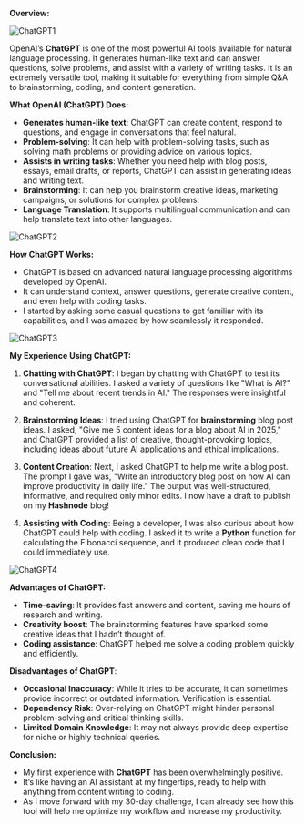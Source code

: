 **Overview:** 

![ChatGPT1](https://github.com/user-attachments/assets/6362f31e-f023-4a41-aa83-49c5706c6e5c)


OpenAI’s **ChatGPT** is one of the most powerful AI tools available for natural language processing. It generates human-like text and can answer questions, solve problems, and assist with a variety of writing tasks. It is an extremely versatile tool, making it suitable for everything from simple Q&A to brainstorming, coding, and content generation.

**What OpenAI (ChatGPT) Does:**
- **Generates human-like text**: ChatGPT can create content, respond to questions, and engage in conversations that feel natural.
- **Problem-solving**: It can help with problem-solving tasks, such as solving math problems or providing advice on various topics.
- **Assists in writing tasks**: Whether you need help with blog posts, essays, email drafts, or reports, ChatGPT can assist in generating ideas and writing text.
- **Brainstorming**: It can help you brainstorm creative ideas, marketing campaigns, or solutions for complex problems.
- **Language Translation**: It supports multilingual communication and can help translate text into other languages.

![ChatGPT2](https://github.com/user-attachments/assets/cab9b940-8b92-44c5-a45f-59a78faaf628)

**How ChatGPT Works:**
- ChatGPT is based on advanced natural language processing algorithms developed by OpenAI.
- It can understand context, answer questions, generate creative content, and even help with coding tasks.
- I started by asking some casual questions to get familiar with its capabilities, and I was amazed by how seamlessly it responded.

![ChatGPT3](https://github.com/user-attachments/assets/8884e1f0-e88e-4f1c-8999-dc6fac445ffb)


**My Experience Using ChatGPT:**
1. **Chatting with ChatGPT**: I began by chatting with ChatGPT to test its conversational abilities. I asked a variety of questions like "What is AI?" and "Tell me about recent trends in AI." The responses were insightful and coherent.

2. **Brainstorming Ideas**: I tried using ChatGPT for **brainstorming** blog post ideas. I asked, "Give me 5 content ideas for a blog about AI in 2025," and ChatGPT provided a list of creative, thought-provoking topics, including ideas about future AI applications and ethical implications.

3. **Content Creation**: Next, I asked ChatGPT to help me write a blog post. The prompt I gave was, "Write an introductory blog post on how AI can improve productivity in daily life." The output was well-structured, informative, and required only minor edits. I now have a draft to publish on my **Hashnode** blog!

4. **Assisting with Coding**: Being a developer, I was also curious about how ChatGPT could help with coding. I asked it to write a **Python** function for calculating the Fibonacci sequence, and it produced clean code that I could immediately use.

![ChatGPT4](https://github.com/user-attachments/assets/99df6e50-e405-4074-8b2b-5684588a5d5c)


**Advantages of ChatGPT:**
- **Time-saving**: It provides fast answers and content, saving me hours of research and writing.
- **Creativity boost**: The brainstorming features have sparked some creative ideas that I hadn’t thought of.
- **Coding assistance**: ChatGPT helped me solve a coding problem quickly and efficiently.

**Disadvantages of ChatGPT**:
-  **Occasional Inaccuracy**: While it tries to be accurate, it can sometimes provide incorrect or outdated information. Verification is essential.
- **Dependency Risk**: Over-relying on ChatGPT might hinder personal problem-solving and critical thinking skills.
- **Limited Domain Knowledge**: It may not always provide deep expertise for niche or highly technical queries.

**Conclusion:**
- My first experience with **ChatGPT** has been overwhelmingly positive.
- It’s like having an AI assistant at my fingertips, ready to help with anything from content writing to coding.
- As I move forward with my 30-day challenge, I can already see how this tool will help me optimize my workflow and increase my productivity.
